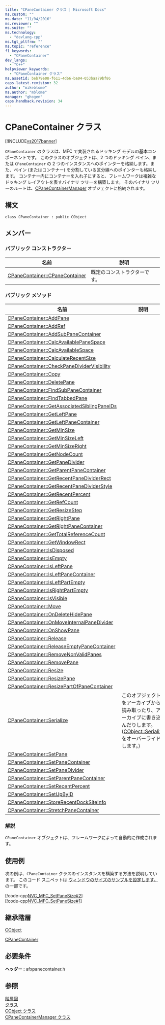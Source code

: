 ```yaml
---
title: "CPaneContainer クラス | Microsoft Docs"
ms.custom: ""
ms.date: "11/04/2016"
ms.reviewer: ""
ms.suite: ""
ms.technology: 
  - "devlang-cpp"
ms.tgt_pltfrm: ""
ms.topic: "reference"
f1_keywords: 
  - "CPaneContainer"
dev_langs: 
  - "C++"
helpviewer_keywords: 
  - "CPaneContainer クラス"
ms.assetid: beb79e08-f611-4d66-ba04-053baa79bf86
caps.latest.revision: 32
author: "mikeblome"
ms.author: "mblome"
manager: "ghogen"
caps.handback.revision: 34
---
```

# CPaneContainer クラス
[!INCLUDE[vs2017banner](../../assembler/inline/includes/vs2017banner.md)]

`CPaneContainer` のクラスは、MFC で実装されるドッキング モデルの基本コンポーネントです。  このクラスのオブジェクトは、2 つのドッキング ペイン、または `CPaneContainer` の 2 つのインスタンスへのポインターを格納します。また、ペイン \(またはコンテナー\) を分割している区分線へのポインターも格納します。  コンテナー内にコンテナーを入れ子にすると、フレームワークは複雑なドッキング レイアウトを表すバイナリ ツリーを構築します。  そのバイナリ ツリーのルートは、[CPaneContainerManager](../../mfc/reference/cpanecontainermanager-class.md) オブジェクトに格納されます。  
  
## 構文  
  
```  
class CPaneContainer : public CObject    
```  
  
## メンバー  
  
### パブリック コンストラクター  
  
|名前|説明|  
|--------|--------|  
|[CPaneContainer::CPaneContainer](../Topic/CPaneContainer::CPaneContainer.md)|既定のコンストラクターです。|  
  
### パブリック メソッド  
  
|名前|説明|  
|--------|--------|  
|[CPaneContainer::AddPane](../Topic/CPaneContainer::AddPane.md)||  
|[CPaneContainer::AddRef](../Topic/CPaneContainer::AddRef.md)||  
|[CPaneContainer::AddSubPaneContainer](../Topic/CPaneContainer::AddSubPaneContainer.md)||  
|[CPaneContainer::CalcAvailablePaneSpace](../Topic/CPaneContainer::CalcAvailablePaneSpace.md)||  
|[CPaneContainer::CalcAvailableSpace](../Topic/CPaneContainer::CalcAvailableSpace.md)||  
|[CPaneContainer::CalculateRecentSize](../Topic/CPaneContainer::CalculateRecentSize.md)||  
|[CPaneContainer::CheckPaneDividerVisibility](../Topic/CPaneContainer::CheckPaneDividerVisibility.md)||  
|[CPaneContainer::Copy](../Topic/CPaneContainer::Copy.md)||  
|[CPaneContainer::DeletePane](../Topic/CPaneContainer::DeletePane.md)||  
|[CPaneContainer::FindSubPaneContainer](../Topic/CPaneContainer::FindSubPaneContainer.md)||  
|[CPaneContainer::FindTabbedPane](../Topic/CPaneContainer::FindTabbedPane.md)||  
|[CPaneContainer::GetAssociatedSiblingPaneIDs](../Topic/CPaneContainer::GetAssociatedSiblingPaneIDs.md)||  
|[CPaneContainer::GetLeftPane](../Topic/CPaneContainer::GetLeftPane.md)||  
|[CPaneContainer::GetLeftPaneContainer](../Topic/CPaneContainer::GetLeftPaneContainer.md)||  
|[CPaneContainer::GetMinSize](../Topic/CPaneContainer::GetMinSize.md)||  
|[CPaneContainer::GetMinSizeLeft](../Topic/CPaneContainer::GetMinSizeLeft.md)||  
|[CPaneContainer::GetMinSizeRight](../Topic/CPaneContainer::GetMinSizeRight.md)||  
|[CPaneContainer::GetNodeCount](../Topic/CPaneContainer::GetNodeCount.md)||  
|[CPaneContainer::GetPaneDivider](../Topic/CPaneContainer::GetPaneDivider.md)||  
|[CPaneContainer::GetParentPaneContainer](../Topic/CPaneContainer::GetParentPaneContainer.md)||  
|[CPaneContainer::GetRecentPaneDividerRect](../Topic/CPaneContainer::GetRecentPaneDividerRect.md)||  
|[CPaneContainer::GetRecentPaneDividerStyle](../Topic/CPaneContainer::GetRecentPaneDividerStyle.md)||  
|[CPaneContainer::GetRecentPercent](../Topic/CPaneContainer::GetRecentPercent.md)||  
|[CPaneContainer::GetRefCount](../Topic/CPaneContainer::GetRefCount.md)||  
|[CPaneContainer::GetResizeStep](../Topic/CPaneContainer::GetResizeStep.md)||  
|[CPaneContainer::GetRightPane](../Topic/CPaneContainer::GetRightPane.md)||  
|[CPaneContainer::GetRightPaneContainer](../Topic/CPaneContainer::GetRightPaneContainer.md)||  
|[CPaneContainer::GetTotalReferenceCount](../Topic/CPaneContainer::GetTotalReferenceCount.md)||  
|[CPaneContainer::GetWindowRect](../Topic/CPaneContainer::GetWindowRect.md)||  
|[CPaneContainer::IsDisposed](../Topic/CPaneContainer::IsDisposed.md)||  
|[CPaneContainer::IsEmpty](../Topic/CPaneContainer::IsEmpty.md)||  
|[CPaneContainer::IsLeftPane](../Topic/CPaneContainer::IsLeftPane.md)||  
|[CPaneContainer::IsLeftPaneContainer](../Topic/CPaneContainer::IsLeftPaneContainer.md)||  
|[CPaneContainer::IsLeftPartEmpty](../Topic/CPaneContainer::IsLeftPartEmpty.md)||  
|[CPaneContainer::IsRightPartEmpty](../Topic/CPaneContainer::IsRightPartEmpty.md)||  
|[CPaneContainer::IsVisible](../Topic/CPaneContainer::IsVisible.md)||  
|[CPaneContainer::Move](../Topic/CPaneContainer::Move.md)||  
|[CPaneContainer::OnDeleteHidePane](../Topic/CPaneContainer::OnDeleteHidePane.md)||  
|[CPaneContainer::OnMoveInternalPaneDivider](../Topic/CPaneContainer::OnMoveInternalPaneDivider.md)||  
|[CPaneContainer::OnShowPane](../Topic/CPaneContainer::OnShowPane.md)||  
|[CPaneContainer::Release](../Topic/CPaneContainer::Release.md)||  
|[CPaneContainer::ReleaseEmptyPaneContainer](../Topic/CPaneContainer::ReleaseEmptyPaneContainer.md)||  
|[CPaneContainer::RemoveNonValidPanes](../Topic/CPaneContainer::RemoveNonValidPanes.md)||  
|[CPaneContainer::RemovePane](../Topic/CPaneContainer::RemovePane.md)||  
|[CPaneContainer::Resize](../Topic/CPaneContainer::Resize.md)||  
|[CPaneContainer::ResizePane](../Topic/CPaneContainer::ResizePane.md)||  
|[CPaneContainer::ResizePartOfPaneContainer](../Topic/CPaneContainer::ResizePartOfPaneContainer.md)||  
|[CPaneContainer::Serialize](../Topic/CPaneContainer::Serialize.md)|このオブジェクトをアーカイブから読み取ったり、アーカイブに書き込んだりします。  \([CObject::Serialize](../Topic/CObject::Serialize.md) をオーバーライドします。\)|  
|[CPaneContainer::SetPane](../Topic/CPaneContainer::SetPane.md)||  
|[CPaneContainer::SetPaneContainer](../Topic/CPaneContainer::SetPaneContainer.md)||  
|[CPaneContainer::SetPaneDivider](../Topic/CPaneContainer::SetPaneDivider.md)||  
|[CPaneContainer::SetParentPaneContainer](../Topic/CPaneContainer::SetParentPaneContainer.md)||  
|[CPaneContainer::SetRecentPercent](../Topic/CPaneContainer::SetRecentPercent.md)||  
|[CPaneContainer::SetUpByID](../Topic/CPaneContainer::SetUpByID.md)||  
|[CPaneContainer::StoreRecentDockSiteInfo](../Topic/CPaneContainer::StoreRecentDockSiteInfo.md)||  
|[CPaneContainer::StretchPaneContainer](../Topic/CPaneContainer::StretchPaneContainer.md)||  
  
### 解説  
 `CPaneContainer` オブジェクトは、フレームワークによって自動的に作成されます。  
  
## 使用例  
 次の例は、`CPaneContainer` クラスのインスタンスを構築する方法を説明しています。  このコード スニペットは [ウィンドウのサイズのサンプルを設定します。](../../top/visual-cpp-samples.md)の一部です。  
  
 [!code-cpp[NVC_MFC_SetPaneSize#2](../../mfc/reference/codesnippet/CPP/cpanecontainer-class_1.h)]  
[!code-cpp[NVC_MFC_SetPaneSize#1](../../mfc/reference/codesnippet/CPP/cpanecontainer-class_2.cpp)]  
  
## 継承階層  
 [CObject](../Topic/CObject%20Class.md)  
  
 [CPaneContainer](../../mfc/reference/cpanecontainer-class.md)  
  
## 必要条件  
 **ヘッダー :** afxpanecontainer.h  
  
## 参照  
 [階層図](../../mfc/hierarchy-chart.md)   
 [クラス](../Topic/MFC%20Classes.md)   
 [CObject クラス](../Topic/CObject%20Class.md)   
 [CPaneContainerManager クラス](../../mfc/reference/cpanecontainermanager-class.md)